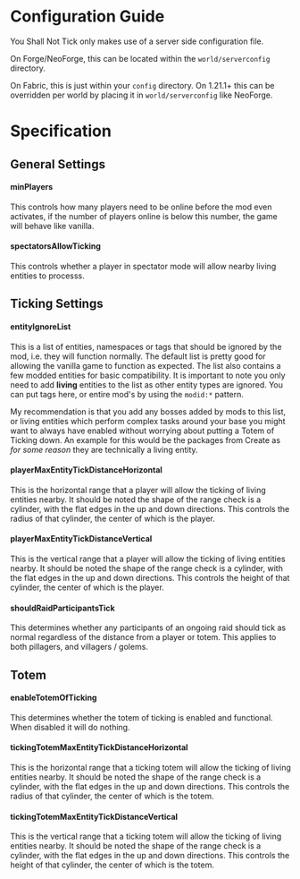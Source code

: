 # Configuration Guide

You Shall Not Tick only makes use of a server side configuration file.

On Forge/NeoForge, this can be located within the `world/serverconfig` directory.

On Fabric, this is just within your `config` directory. On 1.21.1+ this can be overridden per world by placing it in `world/serverconfig` like NeoForge.

# Specification

## General Settings

#### minPlayers

This controls how many players need to be online before the mod even activates, if the number of players online is below this number, the game will behave like vanilla.

#### spectatorsAllowTicking

This controls whether a player in spectator mode will allow nearby living entities to processs.

## Ticking Settings

#### entityIgnoreList

This is a list of entities, namespaces or tags that should be ignored by the mod, i.e. they will function normally. The default list is pretty good for allowing the vanilla game to function as expected. The list also contains a few modded entities for basic compatibility. It is important to note you only need to add **living** entities to the list as other entity types are ignored. You can put tags here, or entire mod's by using the `modid:*` pattern.

My recommendation is that you add any bosses added by mods to this list, or living entities which perform complex tasks around your base you might want to always have enabled without worrying about putting a Totem of Ticking down. An example for this would be the packages from Create as _for some reason_ they are technically a living entity.

#### playerMaxEntityTickDistanceHorizontal

This is the horizontal range that a player will allow the ticking of living entities nearby. It should be noted the shape of the range check is a cylinder, with the flat edges in the up and down directions. This controls the radius of that cylinder, the center of which is the player.

#### playerMaxEntityTickDistanceVertical

This is the vertical range that a player will allow the ticking of living entities nearby. It should be noted the shape of the range check is a cylinder, with the flat edges in the up and down directions. This controls the height of that cylinder, the center of which is the player.

#### shouldRaidParticipantsTick

This determines whether any participants of an ongoing raid should tick as normal regardless of the distance from a player or totem. This applies to both pillagers, and villagers / golems.

## Totem

#### enableTotemOfTicking

This determines whether the totem of ticking is enabled and functional. When disabled it will do nothing.

#### tickingTotemMaxEntityTickDistanceHorizontal

This is the horizontal range that a ticking totem will allow the ticking of living entities nearby. It should be noted the shape of the range check is a cylinder, with the flat edges in the up and down directions. This controls the radius of that cylinder, the center of which is the totem.

#### tickingTotemMaxEntityTickDistanceVertical

This is the vertical range that a ticking totem will allow the ticking of living entities nearby. It should be noted the shape of the range check is a cylinder, with the flat edges in the up and down directions. This controls the height of that cylinder, the center of which is the totem.
